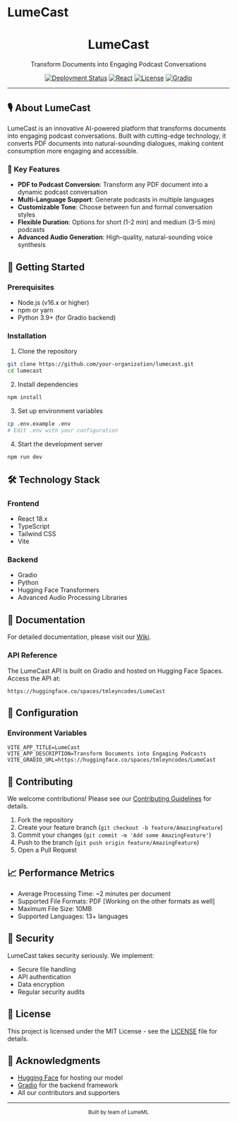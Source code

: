 # LumeCast
<div align="center">
  <!-- <img src="public/lumecast-logo.png" alt="LumeCast Logo" width="200"/> -->
  <h1>LumeCast</h1>
  <p>Transform Documents into Engaging Podcast Conversations</p>

  [![Deployment Status](https://img.shields.io/badge/deployment-live-brightgreen)](https://huggingface.co/spaces/tmleyncodes/LumeCast)
  [![React](https://img.shields.io/badge/React-18.x-blue)](https://reactjs.org/)
  [![License](https://img.shields.io/badge/license-MIT-green.svg)](LICENSE)
  [![Gradio](https://img.shields.io/badge/Gradio-4.19.2-orange)](https://gradio.app/)
</div>

---

## 🎙️ About LumeCast

LumeCast is an innovative AI-powered platform that transforms documents into engaging podcast conversations. Built with cutting-edge technology, it converts PDF documents into natural-sounding dialogues, making content consumption more engaging and accessible.

### 🌟 Key Features

- **PDF to Podcast Conversion**: Transform any PDF document into a dynamic podcast conversation
- **Multi-Language Support**: Generate podcasts in multiple languages
- **Customizable Tone**: Choose between fun and formal conversation styles
- **Flexible Duration**: Options for short (1-2 min) and medium (3-5 min) podcasts
- **Advanced Audio Generation**: High-quality, natural-sounding voice synthesis

## 🚀 Getting Started

### Prerequisites

- Node.js (v16.x or higher)
- npm or yarn
- Python 3.9+ (for Gradio backend)

### Installation

1. Clone the repository
```bash
git clone https://github.com/your-organization/lumecast.git
cd lumecast
```

2. Install dependencies
```bash
npm install
```

3. Set up environment variables
```bash
cp .env.example .env
# Edit .env with your configuration
```

4. Start the development server
```bash
npm run dev
```

## 🛠️ Technology Stack

### Frontend
- React 18.x
- TypeScript
- Tailwind CSS
- Vite

### Backend
- Gradio
- Python
- Hugging Face Transformers
- Advanced Audio Processing Libraries

## 📖 Documentation

For detailed documentation, please visit our [Wiki](link-to-wiki).

### API Reference

The LumeCast API is built on Gradio and hosted on Hugging Face Spaces. Access the API at:
```
https://huggingface.co/spaces/tmleyncodes/LumeCast
```

## 🔧 Configuration

### Environment Variables

```env
VITE_APP_TITLE=LumeCast
VITE_APP_DESCRIPTION=Transform Documents into Engaging Podcasts
VITE_GRADIO_URL=https://huggingface.co/spaces/tmleyncodes/LumeCast
```

## 🤝 Contributing

We welcome contributions! Please see our [Contributing Guidelines](CONTRIBUTING.md) for details.

1. Fork the repository
2. Create your feature branch (`git checkout -b feature/AmazingFeature`)
3. Commit your changes (`git commit -m 'Add some AmazingFeature'`)
4. Push to the branch (`git push origin feature/AmazingFeature`)
5. Open a Pull Request

## 📈 Performance Metrics

- Average Processing Time: ~2 minutes per document
- Supported File Formats: PDF [Working on the other formats as well]
- Maximum File Size: 10MB
- Supported Languages: 13+ languages

## 🔐 Security

LumeCast takes security seriously. We implement:
- Secure file handling
- API authentication
- Data encryption
- Regular security audits

## 📄 License

This project is licensed under the MIT License - see the [LICENSE](LICENSE) file for details.

## 🙏 Acknowledgments

- [Hugging Face](https://huggingface.co/) for hosting our model
- [Gradio](https://gradio.app/) for the backend framework
- All our contributors and supporters

---

<div align="center">
  <sub>Built by team of LumeML</sub>
</div>
